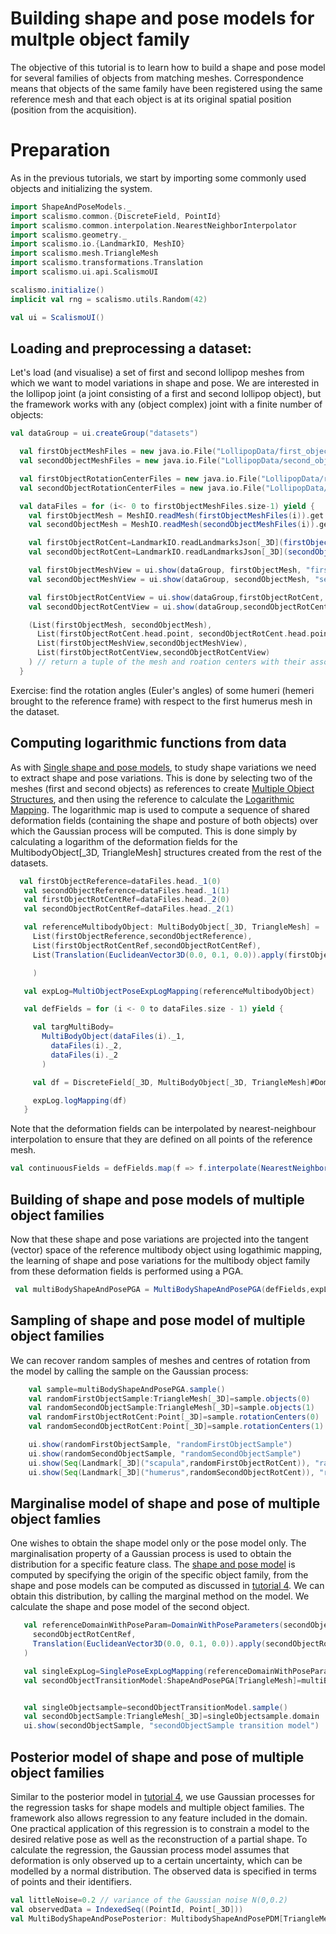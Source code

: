 
 
# Building shape and pose models for multple object family
The objective of this tutorial is to learn how to build a shape and pose model for several families of objects from matching meshes. Correspondence means that objects of the same family have been registered using the same reference mesh and that each object is at its original spatial position (position from the acquisition).
# Preparation
As in the previous tutorials, we start by importing some commonly used objects and initializing the system.
```Scala
import ShapeAndPoseModels._
import scalismo.common.{DiscreteField, PointId}
import scalismo.common.interpolation.NearestNeighborInterpolator
import scalismo.geometry._
import scalismo.io.{LandmarkIO, MeshIO}
import scalismo.mesh.TriangleMesh
import scalismo.transformations.Translation
import scalismo.ui.api.ScalismoUI

scalismo.initialize()
implicit val rng = scalismo.utils.Random(42)

val ui = ScalismoUI()
```
## Loading and preprocessing a dataset:
Let's load (and visualise) a set of first and second lollipop meshes from which we want to model variations in shape and pose. We are interested in the lollipop joint (a joint consisting of a first and second lollipop object), but the framework works with any (object complex) joint with a finite number of objects:
```Scala
val dataGroup = ui.createGroup("datasets")

  val firstObjectMeshFiles = new java.io.File("LollipopData/first_objects/").listFiles
  val secondObjectMeshFiles = new java.io.File("LollipopData/second_objects/").listFiles

  val firstObjectRotationCenterFiles = new java.io.File("LollipopData/rotation_centers_first_object/").listFiles
  val secondObjectRotationCenterFiles = new java.io.File("LollipopData/rotation_centers_second_object/").listFiles

  val dataFiles = for (i<- 0 to firstObjectMeshFiles.size-1) yield {
    val firstObjectMesh = MeshIO.readMesh(firstObjectMeshFiles(i)).get
    val secondObjectMesh = MeshIO.readMesh(secondObjectMeshFiles(i)).get

    val firstObjectRotCent=LandmarkIO.readLandmarksJson[_3D](firstObjectRotationCenterFiles(i)).get
    val secondObjectRotCent=LandmarkIO.readLandmarksJson[_3D](secondObjectRotationCenterFiles(i)).get

    val firstObjectMeshView = ui.show(dataGroup, firstObjectMesh, "firstObjectMesh"+i)
    val secondObjectMeshView = ui.show(dataGroup, secondObjectMesh, "secondObjectMesh"+i)

    val firstObjectRotCentView = ui.show(dataGroup,firstObjectRotCent, "firstObjectRotCent")
    val secondObjectRotCentView = ui.show(dataGroup,secondObjectRotCent, "secondObjectRotCent")

    (List(firstObjectMesh, secondObjectMesh),
      List(firstObjectRotCent.head.point, secondObjectRotCent.head.point),
      List(firstObjectMeshView,secondObjectMeshView),
      List(firstObjectRotCentView,secondObjectRotCentView)
    ) // return a tuple of the mesh and roation centers with their associated view
  }
```

<!-- ## Bringing data to a reference frame:
We can see that the first and second objects are distributed in space, however, these relative positions are not the physiological relative positions. They are due to the acquisition protocol, for example you can have the humerus of the same patient in the same (physiological) pose in different positions in space. We need to solve this problem by aligning all the scapulae to a reference rotational scapula and then applying the same rigid transformations to the scapula. This allows all the scapulae to be aligned while maintaining the spatial relationship between each scapula and the humerus, which is the pose variation that we want to model.


```Scala
val alignedDataGroup = ui.createGroup("datasets at the reference frame")
val referenceScapula=meshes(0)._1(0).head
val referenceLandmarks = referenceScapula.pointSet.pointIds
      .map(pi => Landmark[_3D](pi.id.toString, reference.domain.pointSet.point(pi)))
      .toSeq
val (alignedMeshes, alignedRotCenters, meshViews, rotCenterViews) = for (i<- 0 to meshFiles.size-1) yield {
 
  val warpedLandmark = referenceScapula.pointSet.pointsWithId
      .map(pi => Landmark[_3D](pi._2.id.toString, scapulaMesh(pi._2)))
      .toSeq
  val besttransform=LandmarkRegistration.rigid3DLandmarkRegistration(referenceLandmarks, warpedLandmark, referenceLandmarks.haed.point)
  
  val scapulaMesh = meshes(i)._1(0).transform(besttransform)
  val humerusMesh = meshes(i)._1(1).transform(besttransform)
  
  val scapulaRotcent=Seq(Landmark[_3D]("A",besttransform(meshes(i)._2(0))))
  val humerusRotcent=Seq(Landmark[_3D]("A",besttransform(meshes(i)._2(1))))
  
  val scapulameshView = ui.show(alignedDataGroup, scapulamesh, "scapulaMesh")
  val humerusmeshView = ui.show(alignedDataGroup, humerusmesh, "humerusMesh")
  
  val scapularotCentView = ui.show(alignedDataGroup,scapulaRotcent, "scapulaRotcent")
  val humerusrotCentView = ui.show(alignedDataGroup,humerusRotcent, "humerusRotcent")
  
  (List(scapulaMesh, humerusMesh), 
  List(scapulaRotCent, humerusRotCent), 
  List(scapulaMeshView,humerusMeshView),
  List(scapulaRotCentView,humerusRotCentView)
  ) // return a tuple of the mesh and roation centers with their associated view
}) .unzip // take the tuples apart, to get a sequence of meshes and rotation centers as well as one of Views

```
 You can see that joint meshes (couple scapula and humerus) have changed positions while keeping their relative postion. 
  -->
 Exercise: find the rotation angles (Euler's angles) of some humeri (hemeri brought to the reference frame) with respect to the first humerus mesh in the dataset.
## Computing logarithmic functions from data
 As with [Single shape and pose models](tutorial4.md), to study shape variations we need to extract shape and pose variations. This is done by selecting two of the meshes (first and second objects) as references to create [Multiple Object Structures](tutorial1.md), and then using the reference to calculate the [Logarithmic Mapping](tutorial3.md). The logarithmic map is used to compute a sequence of shared deformation fields (containing the shape and posture of both objects) over which the Gaussian process will be computed. This is done simply by calculating a logarithm of the deformation fields for the MultibodyObject[_3D, TriangleMesh] structures created from the rest of the datasets.

 
 ```Scala
   val firstObjectReference=dataFiles.head._1(0)
    val secondObjectReference=dataFiles.head._1(1)
    val firstObjectRotCentRef=dataFiles.head._2(0)
    val secondObjectRotCentRef=dataFiles.head._2(1)

    val referenceMultibodyObject: MultiBodyObject[_3D, TriangleMesh] =  MultiBodyObject(
      List(firstObjectReference,secondObjectReference),
      List(firstObjectRotCentRef,secondObjectRotCentRef),
      List(Translation(EuclideanVector3D(0.0, 0.1, 0.0)).apply(firstObjectRotCentRef),Translation(EuclideanVector3D(0.0, 0.1, 0.0)).apply(secondObjectRotCentRef))

      )

    val expLog=MultiObjectPoseExpLogMapping(referenceMultibodyObject)

    val defFields = for (i <- 0 to dataFiles.size - 1) yield {

      val targMultiBody=
        MultiBodyObject(dataFiles(i)._1,
          dataFiles(i)._2,
          dataFiles(i)._2
        )

      val df = DiscreteField[_3D, MultiBodyObject[_3D, TriangleMesh]#DomainT, EuclideanVector[_3D]](referenceMultibodyObject, referenceMultibodyObject.pointSet.pointsWithId.toIndexedSeq.map(pt => targMultiBody.pointSet.point(pt._2) - pt._1))

      expLog.logMapping(df)
    }

 ```
   Note that the deformation fields can be interpolated by nearest-neighbour interpolation to ensure that they are defined on all points of the reference mesh. 
   
  ```Scala
 val continuousFields = defFields.map(f => f.interpolate(NearestNeighborInterpolator()))
 ```  
 
 ## Building of shape and pose models of multiple object families
  Now that these shape and pose variations are projected into the tangent (vector) space of the reference multibody object using logathimic mapping, the learning of shape and pose variations for the multibody object family from these deformation fields is performed using a PGA.

```Scala
 val multiBodyShapeAndPosePGA = MultiBodyShapeAndPosePGA(defFields,expLog)
```
## Sampling of shape and pose model of multiple object families
 We can recover random samples of meshes and centres of rotation from the model by calling the sample on the Gaussian process:
 
```Scala
    val sample=multiBodyShapeAndPosePGA.sample()
    val randomFirstObjectSample:TriangleMesh[_3D]=sample.objects(0)
    val randomSecondObjectSample:TriangleMesh[_3D]=sample.objects(1)
    val randomFirstObjectRotCent:Point[_3D]=sample.rotationCenters(0)
    val randomSecondObjectRotCent:Point[_3D]=sample.rotationCenters(1)

    ui.show(randomFirstObjectSample, "randomFirstObjectSample")
    ui.show(randomSecondObjectSample, "randomSecondObjectSample")
    ui.show(Seq(Landmark[_3D]("scapula",randomFirstObjectRotCent)), "randomFirstObjectRotCent")
    ui.show(Seq(Landmark[_3D]("humerus",randomSecondObjectRotCent)), "randomSecondObjectRotCent")
```
## Marginalise model of shape and pose of multiple object famlies
 
One wishes to obtain the shape model only or the pose model only. 
 The marginalisation property of a Gaussian process is used to obtain the distribution for a specific feature class. The [shape and pose model](tutorial4.md) is computed by specifying the origin of the specific object family, from the shape and pose models can be computed as discussed in [tutorial 4](tutorial.md).
 We can obtain this distribution, by calling the marginal method on the model. We calculate the shape and pose model of the second object.
 
 ```Scala
    val referenceDomainWithPoseParam=DomainWithPoseParameters(secondObjectReference,
      secondObjectRotCentRef,
      Translation(EuclideanVector3D(0.0, 0.1, 0.0)).apply(secondObjectRotCentRef)
    )

    val singleExpLog=SinglePoseExpLogMapping(referenceDomainWithPoseParam)
    val secondObjectTransitionModel:ShapeAndPosePGA[TriangleMesh]=multiBodyShapeAndPosePGA.transitionToSingleObject(referenceDomainWithPoseParam,singleExpLog)


    val singleObjectsample=secondObjectTransitionModel.sample()
    val secondObjectSample:TriangleMesh[_3D]=singleObjectsample.domain
    ui.show(secondObjectSample, "secondObjectSample transition model")
 ```
## Posterior model of shape and pose of multiple object families

Similar to the posterior model in [tutorial 4](tutorial4.md), we use Gaussian processes for the regression tasks for shape models and multiple object families. The framework also allows regression to any feature included in the domain. One practical application of this regression is to constrain a model to the desired relative pose as well as the reconstruction of a partial shape. To calculate the regression, the Gaussian process model assumes that deformation is only observed up to a certain uncertainty, which can be modelled by a normal distribution. The observed data is specified in terms of points and their identifiers.

```Scala
val littleNoise=0.2 // variance of the Gaussian noise N(0,0.2)
val observedData = IndexedSeq((PointId, Point[_3D]))
val MultiBodyShapeAndPosePosterior: MultibodyShapeAndPosePDM[TriangleMesh] = MultibodyShapeAndPosePDM.posterior(observedData,littleNoise)
```
